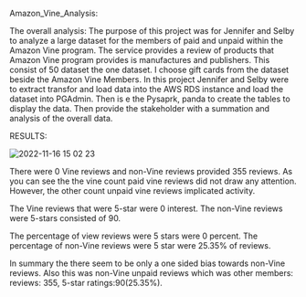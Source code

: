  Amazon_Vine_Analysis:

  The overall analysis: The purpose of this project was for Jennifer and Selby to analyze a large dataset for the members of paid and unpaid within the Amazon Vine program. The service provides a review of products that Amazon Vine program provides is manufactures and publishers. This consist of 50 dataset the one dataset. I choose gift cards from the dataset beside the Amazon Vine Members. In this project Jennifer and Selby were to extract transfor and load  data into the AWS RDS instance and load the dataset into PGAdmin. Then is e the Pysaprk, panda to create the tables to display the data. Then provide the stakeholder with a summation and analysis of the overall data.

  
  RESULTS:
  
  ![2022-11-16 15 02 23](https://user-images.githubusercontent.com/107796290/202282834-e020e5f7-ad92-47aa-8ea5-1b466940d01e.png)

  There were 0 Vine reviews and non-Vine reviews provided 355 reviews. As you can see the the vine count paid vine reviews did not draw any attention. However, the other count unpaid vine reviews implicated activity. 
  
  The Vine reviews that were 5-star were 0 interest. The non-Vine reviews were 5-stars consisted of 90.
  
  The percentage of view reviews were 5 stars were 0 percent. The percentage of non-Vine reviews were 5 star were 25.35% of reviews.
  
  
  In summary the there seem to be only a one sided bias towards non-Vine reviews. Also this was non-Vine unpaid reviews which was other members: reviews: 355, 5-star ratings:90(25.35%).
  
  
